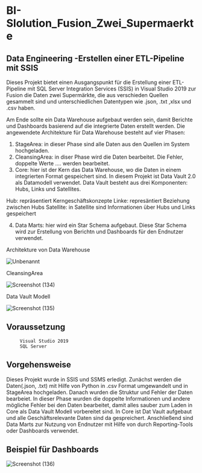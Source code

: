 # BI-Slolution_Fusion_Zwei_Supermaerkte

Data Engineering  -Erstellen einer ETL-Pipeline mit SSIS
------------------------------------------------------
Dieses Projekt bietet einen Ausgangspunkt für die Erstellung einer ETL-Pipeline mit SQL Server Integration Services (SSIS) 
in Visual Studio 2019 zur Fusion die Daten zwei Supermärkte, die aus verschieden Quellen gesammelt sind und unterschiedlichen Datentypen wie
.json, .txt ,xlsx und .csv haben.  

Am Ende sollte ein Data Warehouse aufgebaut werden sein, damit Berichte und Dashboards basierend auf die integrierte Daten erstellt werden. 
Die angewendete Architekture für Data Warehouse besteht auf vier Phasen: 

1. StageArea: in dieser Phase sind alle Daten aus den Quellen im System hochgeladen.
2. CleansingArea: in diser Phase wird die Daten bearbeitet. Die Fehler, doppelte Werte .... werden bearbeitet.
3. Core: hier ist der Kern das Data Warehouse, wo die Daten in einem integrierten Format gespeichert sind. In diesem Projekt ist Data Vault 2.0 als Datamodell verwendet. Data Vault besteht aus drei Komponenten: Hubs, Links und Satellites.

Hub:  repräsentiert Kerngeschäftskonzepte
Linke: represäntiert Beziehung zwischen Hubs
Satellite: in Satellite sind Informationen über Hubs und Links gespeichert

4. Data Marts: hier wird ein Star Schema aufgebaut. Diese Star Schema wird zur Erstellung von Berichtn und Dashboards für den Endnutzer verwendet.


 Architekture von Data Warehouse
 
![Unbenannt](https://user-images.githubusercontent.com/116841480/206168137-11f11bc8-262b-4a06-9bdb-c5ce2be56724.PNG)



CleansingArea 


![Screenshot (134)](https://user-images.githubusercontent.com/116841480/206174638-4aff04ab-f6ec-4c94-ae2e-a0df015aaebc.png)


Data Vault Modell


![Screenshot (135)](https://user-images.githubusercontent.com/116841480/206174762-a57cb74d-2178-4eb4-b2de-2fc8f695982b.png)


Voraussetzung
---------------------------------------------------------------------
         Visual Studio 2019               
         SQL Server

Vorgehensweise
----------------------------------------------------------------------
Dieses Projekt wurde in SSIS und SSMS erledigt. Zunächst werden die Daten(.json, .txt) mit Hilfe von Python in .csv Format umgewandelt und in StageArea hochgeladen. Danach wurden die Struktur und Fehler der Daten bearbeiet. In dieser Phase wurden die doppelte Informationen und andere mögliche Fehler bei den Daten bearbeitet, damit alles sauber zum Laden in Core als Data Vault Modell vorbereitet sind. 
In Core ist Dat Vault aufgebaut und alle Geschäftsrelevante Daten sind da gespreichert. Anschließend sind Data Marts zur Nutzung von Endnutzer mit Hilfe von  durch Reporting-Tools oder Dashboards verwendet. 


Beispiel für Dashboards
-------------------------------------------------------------------------
![Screenshot (136)](https://user-images.githubusercontent.com/116841480/206181131-750c384c-3a8f-4983-bb07-29d2466c08c5.png)







